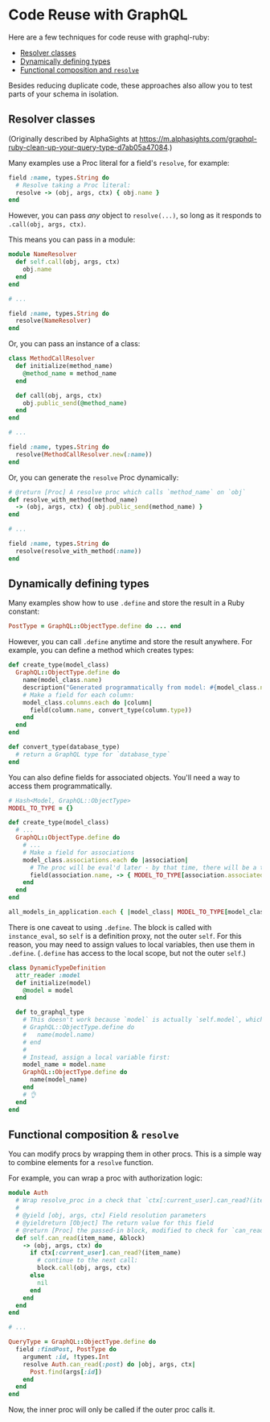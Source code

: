# Code Reuse with GraphQL

Here are a few techniques for code reuse with graphql-ruby:

- [Resolver classes](#resolver-classes)
- [Dynamically defining types](#dynamically-defining-types)
- [Functional composition and `resolve`](#functional-composition-and-resolve)

Besides reducing duplicate code, these approaches also allow you to test parts of your schema in isolation.

## Resolver classes

(Originally described by AlphaSights at https://m.alphasights.com/graphql-ruby-clean-up-your-query-type-d7ab05a47084.)

Many examples use a Proc literal for a field's `resolve`, for example:

```ruby
field :name, types.String do
  # Resolve taking a Proc literal:
  resolve -> (obj, args, ctx) { obj.name }
end
```

However, you can pass _any_ object to `resolve(...)`, so long as it responds to `.call(obj, args, ctx)`.

This means you can pass in a module:

```ruby
module NameResolver
  def self.call(obj, args, ctx)
    obj.name
  end
end

# ...

field :name, types.String do
  resolve(NameResolver)
end
```

Or, you can pass an instance of a class:

```ruby
class MethodCallResolver
  def initialize(method_name)
    @method_name = method_name
  end

  def call(obj, args, ctx)
    obj.public_send(@method_name)
  end
end

# ...

field :name, types.String do
  resolve(MethodCallResolver.new(:name))
end  
```

Or, you can generate the `resolve` Proc dynamically:

```ruby
# @return [Proc] A resolve proc which calls `method_name` on `obj`
def resolve_with_method(method_name)
  -> (obj, args, ctx) { obj.public_send(method_name) }
end

# ...

field :name, types.String do
  resolve(resolve_with_method(:name))
end
```

## Dynamically defining types

Many examples show how to use `.define` and store the result in a Ruby constant:

```ruby
PostType = GraphQL::ObjectType.define do ... end
```

However, you can call `.define` anytime and store the result anywhere. For example, you can define a method which creates types:

```ruby
def create_type(model_class)
  GraphQL::ObjectType.define do
    name(model_class.name)
    description("Generated programmatically from model: #{model_class.name}")
    # Make a field for each column:
    model_class.columns.each do |column|
      field(column.name, convert_type(column.type))
    end
  end
end

def convert_type(database_type)
  # return a GraphQL type for `database_type`
end
```

You can also define fields for associated objects. You'll need a way to access them programmatically.

```ruby
# Hash<Model, GraphQL::ObjectType>
MODEL_TO_TYPE = {}

def create_type(model_class)
  # ...
  GraphQL::ObjectType.define do
    # ...
    # Make a field for associations
    model_class.associations.each do |association|
      # The proc will be eval'd later - by that time, there will be a type in the lookup hash
      field(association.name, -> { MODEL_TO_TYPE[association.associated_model] })
    end
  end
end

all_models_in_application.each { |model_class| MODEL_TO_TYPE[model_class] = create_type(model_class) }
```

There is one caveat to using `.define`. The block is called with `instance_eval`, so `self` is a definition proxy, not the outer `self`. For this reason, you may need to assign values to local variables, then use them in `.define`. (`.define` has access to the local scope, but not the outer `self`.)

```ruby
class DynamicTypeDefinition
  attr_reader :model
  def initialize(model)
    @model = model
  end

  def to_graphql_type
    # This doesn't work because `model` is actually `self.model`, which doesn't work inside `.define`
    # GraphQL::ObjectType.define do
    #   name(model.name)
    # end
    #
    # Instead, assign a local variable first:
    model_name = model.name
    GraphQL::ObjectType.define do
      name(model_name)
    end
    # 👌
  end
end
```

## Functional composition & `resolve`

You can modify procs by wrapping them in other procs. This is a simple way to combine elements for a `resolve` function.

For example, you can wrap a proc with authorization logic:

```ruby
module Auth
  # Wrap resolve_proc in a check that `ctx[:current_user].can_read?(item_name)`
  #
  # @yield [obj, args, ctx] Field resolution parameters
  # @yieldreturn [Object] The return value for this field
  # @return [Proc] the passed-in block, modified to check for `can_read?(item_name)`
  def self.can_read(item_name, &block)
    -> (obj, args, ctx) do
      if ctx[:current_user].can_read?(item_name)
        # continue to the next call:
        block.call(obj, args, ctx)
      else
        nil
      end
    end
  end
end

# ...

QueryType = GraphQL::ObjectType.define do
  field :findPost, PostType do
    argument :id, !types.Int
    resolve Auth.can_read(:post) do |obj, args, ctx|
      Post.find(args[:id])
    end
  end
end
```

Now, the inner proc will only be called if the outer proc calls it.
